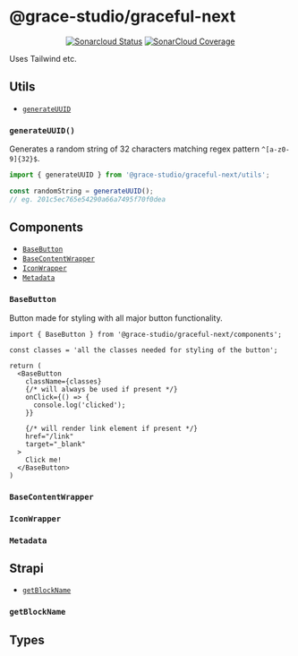 # @grace-studio/graceful-next

<div align="center">

[![Sonarcloud Status](https://sonarcloud.io/api/project_badges/measure?project=grace-studio_graceful-next&metric=alert_status)](https://sonarcloud.io/dashboard?id=grace-studio_graceful-next)
[![SonarCloud Coverage](https://sonarcloud.io/api/project_badges/measure?project=grace-studio_graceful-next&metric=coverage)](https://sonarcloud.io/component_measures/metric/coverage/list?id=grace-studio_graceful-next)

</div>

Uses Tailwind etc.

## Utils

- [`generateUUID`](#generateuuid)

### `generateUUID()`

Generates a random string of 32 characters matching regex pattern `^[a-z0-9]{32}$`.

```ts
import { generateUUID } from '@grace-studio/graceful-next/utils';

const randomString = generateUUID();
// eg. 201c5ec765e54290a66a7495f70f0dea
```

## Components

- [`BaseButton`](#basebutton)
- [`BaseContentWrapper`](#basecontentwrapper)
- [`IconWrapper`](#iconwrapper)
- [`Metadata`](#metadata)

### `BaseButton`

Button made for styling with all major button functionality.

```tsx
import { BaseButton } from '@grace-studio/graceful-next/components';

const classes = 'all the classes needed for styling of the button';

return (
  <BaseButton
    className={classes}
    {/* will always be used if present */}
    onClick={() => {
      console.log('clicked');
    }}

    {/* will render link element if present */}
    href="/link"
    target="_blank"
  >
    Click me!
  </BaseButton>
)

```

### `BaseContentWrapper`

### `IconWrapper`

### `Metadata`

## Strapi

- [`getBlockName`](#getblockname)

### `getBlockName`

## Types

